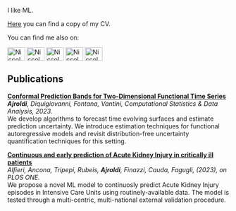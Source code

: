 
<!---
<img src="https://github.com/Niccolo-Ajroldi/Functional-Autoregressive-Process-2D/blob/main/Yt.gif" width="500" />
-->

I like ML.


[Here](https://github.com/Niccolo-Ajroldi/Niccolo-Ajroldi/blob/main/Niccolo_Ajroldi_CV.pdf) you can find a copy of my CV.


You can find me also on:
<p align="left">
<a href="https://twitter.com/n_ajroldi" target="blank"><img align="center" src="https://raw.githubusercontent.com/rahuldkjain/github-profile-readme-generator/master/src/images/icons/Social/twitter.svg" alt="Niccolo-Ajroldi" height="30" width="40" /></a>
<a href="https://www.linkedin.com/in/niccol%C3%B2-ajroldi-67653b196/" target="blank"><img align="center" src="https://raw.githubusercontent.com/rahuldkjain/github-profile-readme-generator/master/src/images/icons/Social/linked-in-alt.svg" alt="Niccolo-Ajroldi" height="30" width="40" /></a>
<a href="https://www.strava.com/athletes/58042546" target="blank"><img align="center" src="https://cdn.worldvectorlogo.com/logos/strava-2.svg" alt="Niccolo-Ajroldi" height="30" width="40" /></a>
<a href="https://stackoverflow.com/users/12200819/niccol%c3%b2-ajroldi" target="blank"><img align="center" src="https://upload.wikimedia.org/wikipedia/commons/e/ef/Stack_Overflow_icon.svg" alt="Niccolo-Ajroldi" height="30" width="40" /></a>
<a href="https://math.stackexchange.com/users/713731/niccol%c3%b2-ajroldi" target="blank"><img align="center" src="https://cdn.sstatic.net/Sites/math/Img/apple-touch-icon.png?v=0ae50baa40ed" alt="Niccolo-Ajroldi" height="30" width="40" /></a>

## Publications
[**Conformal Prediction Bands for Two-Dimensional Functional Time Series**](https://www.sciencedirect.com/science/article/pii/S0167947323001329?utm_campaign=STMJ_AUTH_SERV_PUBLISHED&utm_medium=email&utm_acid=263311102&SIS_ID=&dgcid=STMJ_AUTH_SERV_PUBLISHED&CMX_ID=&utm_in=DM391842&utm_source=AC_) <br /> 
***Ajroldi**, Diquigiovanni, Fontana, Vantini, *Computational Statistics & Data Analysis*, 2023.* <br /> 
We develop algorithms to forecast time evolving surfaces and estimate prediction uncertainty. We introduce estimation techniques for functional autoregressive models and revisit distribution-free uncertainty quantification techniques for this setting.

[**Continuous and early prediction of Acute Kidney Injury in critically ill patients**](https://journals.plos.org/plosone/article?id=10.1371/journal.pone.0287398) <br /> 
*Alfieri, Ancona, Tripepi, Rubeis, **Ajroldi**, Finazzi, Cauda, Fagugli, (2023), on PLOS ONE.* <br /> 
We propose a novel ML model to continuosly predict Acute Kidney Injury episodes in Intensive Care Units using routinely-available data. The model is tested through a multi-centric, multi-national external validation procedure.
